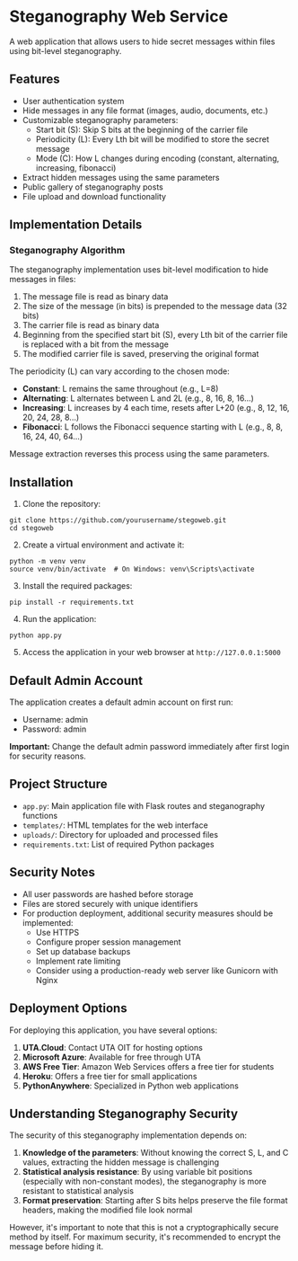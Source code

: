 # Steganography Web Service

A web application that allows users to hide secret messages within files using bit-level steganography.

## Features

- User authentication system
- Hide messages in any file format (images, audio, documents, etc.)
- Customizable steganography parameters:
  - Start bit (S): Skip S bits at the beginning of the carrier file
  - Periodicity (L): Every Lth bit will be modified to store the secret message
  - Mode (C): How L changes during encoding (constant, alternating, increasing, fibonacci)
- Extract hidden messages using the same parameters
- Public gallery of steganography posts
- File upload and download functionality

## Implementation Details

### Steganography Algorithm

The steganography implementation uses bit-level modification to hide messages in files:

1. The message file is read as binary data
2. The size of the message (in bits) is prepended to the message data (32 bits)
3. The carrier file is read as binary data
4. Beginning from the specified start bit (S), every Lth bit of the carrier file is replaced with a bit from the message
5. The modified carrier file is saved, preserving the original format

The periodicity (L) can vary according to the chosen mode:
- **Constant**: L remains the same throughout (e.g., L=8)
- **Alternating**: L alternates between L and 2L (e.g., 8, 16, 8, 16...)
- **Increasing**: L increases by 4 each time, resets after L+20 (e.g., 8, 12, 16, 20, 24, 28, 8...)
- **Fibonacci**: L follows the Fibonacci sequence starting with L (e.g., 8, 8, 16, 24, 40, 64...)

Message extraction reverses this process using the same parameters.

## Installation

1. Clone the repository:
```
git clone https://github.com/yourusername/stegoweb.git
cd stegoweb
```

2. Create a virtual environment and activate it:
```
python -m venv venv
source venv/bin/activate  # On Windows: venv\Scripts\activate
```

3. Install the required packages:
```
pip install -r requirements.txt
```

4. Run the application:
```
python app.py
```

5. Access the application in your web browser at `http://127.0.0.1:5000`

## Default Admin Account

The application creates a default admin account on first run:
- Username: admin
- Password: admin

**Important:** Change the default admin password immediately after first login for security reasons.

## Project Structure

- `app.py`: Main application file with Flask routes and steganography functions
- `templates/`: HTML templates for the web interface
- `uploads/`: Directory for uploaded and processed files
- `requirements.txt`: List of required Python packages

## Security Notes

- All user passwords are hashed before storage
- Files are stored securely with unique identifiers
- For production deployment, additional security measures should be implemented:
  - Use HTTPS
  - Configure proper session management
  - Set up database backups
  - Implement rate limiting
  - Consider using a production-ready web server like Gunicorn with Nginx

## Deployment Options

For deploying this application, you have several options:

1. **UTA.Cloud**: Contact UTA OIT for hosting options
2. **Microsoft Azure**: Available for free through UTA
3. **AWS Free Tier**: Amazon Web Services offers a free tier for students
4. **Heroku**: Offers a free tier for small applications
5. **PythonAnywhere**: Specialized in Python web applications

## Understanding Steganography Security

The security of this steganography implementation depends on:

1. **Knowledge of the parameters**: Without knowing the correct S, L, and C values, extracting the hidden message is challenging
2. **Statistical analysis resistance**: By using variable bit positions (especially with non-constant modes), the steganography is more resistant to statistical analysis
3. **Format preservation**: Starting after S bits helps preserve the file format headers, making the modified file look normal

However, it's important to note that this is not a cryptographically secure method by itself. For maximum security, it's recommended to encrypt the message before hiding it.
